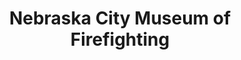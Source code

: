 ---
layout: repo
title: "Nebraska City Museum of Firefighting"
id: 11735
permalink: repos/11735/
---